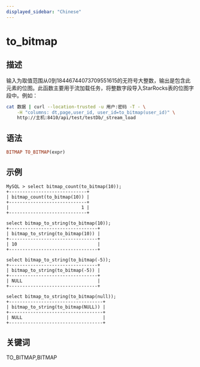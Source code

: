 ```yaml
---
displayed_sidebar: "Chinese"
---
```


# to_bitmap

## 描述

输入为取值范围从0到18446744073709551615的无符号大整数，输出是包含此元素的位图。此函数主要用于流加载任务，将整数字段导入StarRocks表的位图字段中。例如：

```bash
cat 数据 | curl --location-trusted -u 用户:密码 -T - \
    -H "columns: dt,page,user_id, user_id=to_bitmap(user_id)" \
    http://主机:8410/api/test/testDb/_stream_load
```

## 语法

```Haskell
BITMAP TO_BITMAP(expr)
```

## 示例

```Plain Text
MySQL > select bitmap_count(to_bitmap(10));
+-----------------------------+
| bitmap_count(to_bitmap(10)) |
+-----------------------------+
|                           1 |
+-----------------------------+

select bitmap_to_string(to_bitmap(10));
+---------------------------------+
| bitmap_to_string(to_bitmap(10)) |
+---------------------------------+
| 10                              |
+---------------------------------+

select bitmap_to_string(to_bitmap(-5));
+---------------------------------+
| bitmap_to_string(to_bitmap(-5)) |
+---------------------------------+
| NULL                            |
+---------------------------------+

select bitmap_to_string(to_bitmap(null));
+-----------------------------------+
| bitmap_to_string(to_bitmap(NULL)) |
+-----------------------------------+
| NULL                              |
+-----------------------------------+
```

## 关键词

TO_BITMAP,BITMAP